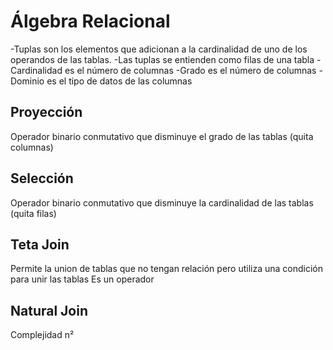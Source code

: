 # Álgebra Relacional

-Tuplas son los elementos que adicionan a la cardinalidad de uno de los operandos de las tablas.
-Las tuplas se entienden como filas de una tabla
-Cardinalidad es el número de columnas
-Grado es el número de columnas
-Dominio es el tipo de datos de las columnas 

## Proyección

Operador binario conmutativo que disminuye el grado de las tablas (quita columnas)

## Selección

Operador binario conmutativo que disminuye la cardinalidad de las tablas (quita filas)

## Teta Join

Permite la union de tablas que no tengan relación pero utiliza una condición para unir las tablas
Es un operador 

## Natural Join 

Complejidad n²


